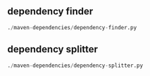 
## dependency finder
```python
./maven-dependencies/dependency-finder.py
```


## dependency splitter
```python
./maven-dependencies/dependency-splitter.py
```


